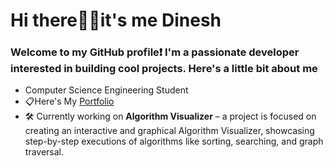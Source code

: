 # Hi there🙋‍♂️it's me Dinesh 
### Welcome to my GitHub profile❗ I'm a passionate developer interested in building cool projects. Here's a little bit about me
 - Computer Science Engineering Student 
 - 📋Here's My <a href ="name">Portfolio</a>
 - 🛠️ Currently working on **Algorithm Visualizer** – a project is focused on creating an interactive and graphical Algorithm Visualizer, showcasing step-by-step executions of algorithms like sorting, searching, and graph traversal.



